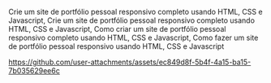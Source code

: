 Crie um site de portfólio pessoal responsivo completo usando HTML, CSS e Javascript,
Crie um site de portfólio pessoal responsivo completo usando HTML, CSS e Javascript, 
Como criar um site de portfólio pessoal responsivo completo usando HTML, CSS e Javascript, 
Como fazer um site de portfólio pessoal responsivo usando HTML, CSS e Javascript




https://github.com/user-attachments/assets/ec849d8f-5b4f-4a15-ba15-7b035629ee6c




